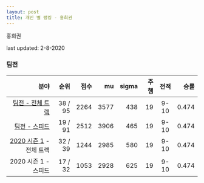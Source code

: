 ```yaml
---
layout: post
title: 개인 별 랭킹 - 홍희권
---
```


홍희권

last updated: 2-8-2020


### 팀전

| 분야 | 순위 | 점수 | mu | sigma | 주행 | 전적 | 승률 |
|---:|---:|---:|---:|---:|---:|:---:|---:|
| [팀전 - 전체 트랙](../team-full) | 38 / 95 | 2264 | 3577 | 438 | 19 | 9-10 | 0.474 |
| [팀전 - 스피드](../team-speed) | 19 / 91 | 2512 | 3906 | 465 | 19 | 9-10 | 0.474 |
| [2020 시즌 1](../teams-t2020_1) - 전체 트랙 | 32 / 39 | 1244 | 2985 | 580 | 19 | 9-10 | 0.474 |
| 2020 시즌 1 - 스피드 | 17 / 32 | 1053 | 2928 | 625 | 19 | 9-10 | 0.474 |
